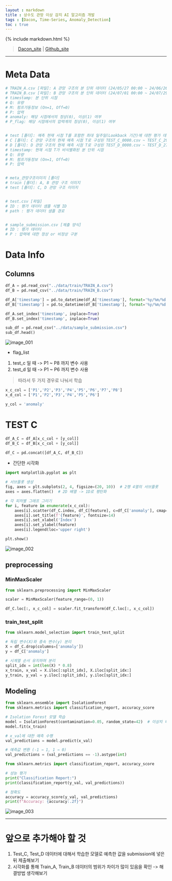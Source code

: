 ```yaml
---
layout : markdown
title : 상수도 관망 이상 감지 AI 알고리즘 개발
tags : [Dacon, Time-Series, Anomaly_Detection]
toc : true
---
```


{% include markdown.html %}

> [Dacon_site](https://dacon.io/) | [Github_site]()

---

# Meta Data

```python
# TRAIN_A.csv [파일]: A 관망 구조의 분 단위 데이터 (24/05/27 00:00 ~ 24/06/26 15:00)
# TRAIN_B.csv [파일]: B 관망 구조의 분 단위 데이터 (24/07/01 00:00 ~ 24/07/29 23:59)
# timestamp: 분 단위 시점
# Q: 유량
# M: 펌프가동정보 (On=1, Off=0)
# P: 압력
# anomaly: 해당 시점에서의 정상(0), 이상(1) 여부
# P_flag: 해당 시점에서의 압력계의 정상(0), 이상(1) 여부


# test [폴더]: 예측 현재 시점 T를 포함한 최대 일주일(Lookback 기간)에 대한 평가 데이터 샘플
# C [폴더]: C 관망 구조의 현재 예측 시점 T로 구성된 TEST_C_0000.csv ~ TEST_C_2919.csv의 추론용 평가 데이터 샘플
# D [폴더]: D 관망 구조의 현재 예측 시점 T로 구성된 TEST_D_0000.csv ~ TEST_D_2737.csv의 추론용 평가 데이터 샘플
# timestamp: 현재 시점 T가 비식별화된 분 단위 시점
# Q: 유량
# M: 펌프가동정보 (On=1, Off=0)
# P: 압력


# meta_관망구조이미지 [폴더]
# train [폴더]: A, B 관망 구조 이미지
# test [폴더]: C, D 관망 구조 이미지


# test.csv [파일]
# ID : 평가 데이터 샘플 식별 ID
# path : 평가 데이터 샘플 경로


# sample_submission.csv [제출 양식]
# ID : 평가 데이터
# P : 압력에 대한 정상 or 비정상 구분
```

# Data Info

## Columns

```python
df_A = pd.read_csv("../data/train/TRAIN_A.csv")
df_B = pd.read_csv("../data/train/TRAIN_B.csv")

df_A['timestamp'] = pd.to_datetime(df_A['timestamp'], format='%y/%m/%d %H:%M')
df_B['timestamp'] = pd.to_datetime(df_B['timestamp'], format='%y/%m/%d %H:%M')

df_A.set_index('timestamp', inplace=True)
df_B.set_index('timestamp', inplace=True)

sub_df = pd.read_csv("../data/sample_submission.csv")
sub_df.head()
```
![image_001](/assets/images/dacon/Dacon_003.png)

- flag_list
1. test_c 일 때 -> P1 ~ P8 까지 변수 사용
2. test_d 일 때 -> P1 ~ P6 까지 변수 사용

> 따라서 두 가지 경우로 나눠서 학습

```python
x_c_col = ['P1','P2','P3','P4','P5','P6','P7','P8']
x_d_col = ['P1','P2','P3','P4','P5','P6']

y_col = 'anomaly'
```

# TEST C

```python
df_A_C = df_A[x_c_col + [y_col]]
df_B_C = df_B[x_c_col + [y_col]]

df_C = pd.concat([df_A_C, df_B_C])
```

- 간단한 시각화

```python
import matplotlib.pyplot as plt

# 서브플롯 생성
fig, axes = plt.subplots(2, 4, figsize=(20, 10))  # 2행 4열의 서브플롯
axes = axes.flatten()  # 2D 배열 -> 1D로 평탄화

# 각 피처별 그래프 그리기
for i, feature in enumerate(x_c_col):
    axes[i].scatter(df_C.index, df_C[feature], c=df_C['anomaly'], cmap='coolwarm', s=10, label=feature)
    axes[i].set_title(f'{feature}', fontsize=14)
    axes[i].set_xlabel('Index')
    axes[i].set_ylabel(feature)
    axes[i].legend(loc='upper right')

plt.show()
```

![image_002](/assets/images/dacon/Dacon_004.png)

## preprocessing

### MinMaxScaler

```python
from sklearn.preprocessing import MinMaxScaler

scaler = MinMaxScaler(feature_range=(0, 1))

df_C.loc[:, x_c_col] = scaler.fit_transform(df_C.loc[:, x_c_col])
```

### train_test_split

```python
from sklearn.model_selection import train_test_split

# 독립 변수(X)와 종속 변수(y) 분리
X = df_C.drop(columns=['anomaly'])
y = df_C['anomaly']

# 시계열 순서 유지하며 분리
split_idx = int(len(X) * 0.8)
x_train, x_val = X.iloc[:split_idx], X.iloc[split_idx:]
y_train, y_val = y.iloc[:split_idx], y.iloc[split_idx:]
```

## Modeling

```python
from sklearn.ensemble import IsolationForest
from sklearn.metrics import classification_report, accuracy_score

# Isolation Forest 모델 학습
model = IsolationForest(contamination=0.05, random_state=42)  # 이상치 비율 설정
model.fit(x_train)

# x_val에 대한 예측 수행
val_predictions = model.predict(x_val)

# 예측값 변환 (-1 → 1, 1 → 0)
val_predictions = (val_predictions == -1).astype(int)

from sklearn.metrics import classification_report, accuracy_score

# 성능 평가
print("Classification Report:")
print(classification_report(y_val, val_predictions))

# 정확도
accuracy = accuracy_score(y_val, val_predictions)
print(f"Accuracy: {accuracy:.2f}")
```

![image_003](/assets/images/dacon/Dacon_005.png)

---

# 앞으로 추가해야 할 것
1. Test_C, Test_D 데이터에 대해서 학습한 모델로 예측한 값을 submission에 넣은 뒤 제출해보기
2. 시각화를 통해 Train_A, Train_B 데이터의 범위가 차이가 많이 있음을 확인 -> 해결방법 생각해보기
